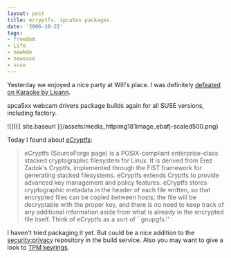 ```yaml
---
layout: post
title: ecryptfs. spca5xx packages.
date: '2006-10-22'
tags:
- freedom
- Life
- newkde
- newsuse
- suse
---
```


Yesterday we enjoyed a nice party at Will's place. I was definitely [defeated on Karaoke by Lisann][2].

spca5xx webcam drivers package builds again for all SUSE versions, including factory.

 ![]({{ site.baseurl }}/assets/media_httpimg181image_ebafj-scaled500.png)

Today I found about [eCryptfs][1]:

>  eCryptfs (SourceForge page) is a POSIX-compliant enterprise-class stacked cryptographic filesystem for Linux. It is derived from Erez Zadok's Cryptfs, implemented through the FiST framework for generating stacked filesystems. eCryptfs extends Cryptfs to provide advanced key management and policy features. eCryptfs stores cryptographic metadata in the header of each file written, so that encrypted files can be copied between hosts; the file will be decryptable with the proper key, and there is no need to keep track of any additional information aside from what is already in the encrypted file itself. Think of eCryptfs as a sort of ``gnupgfs.''

I haven't tried packaging it yet. But could be a nice addition to the [security:privacy][3] repository in the build service. Also you may want to give a look to [TPM keyrings][4].

[1]: http://ecryptfs.sourceforge.net/  
 [2]: http://www.flickr.com/photo_zoom.gne?id=275308852&size=s  
 [3]: http://build.opensuse.org/project/show?project=security%3Aprivacy  
 [4]: http://trousers.sourceforge.net/tpm_keyring2/quickstart.html

